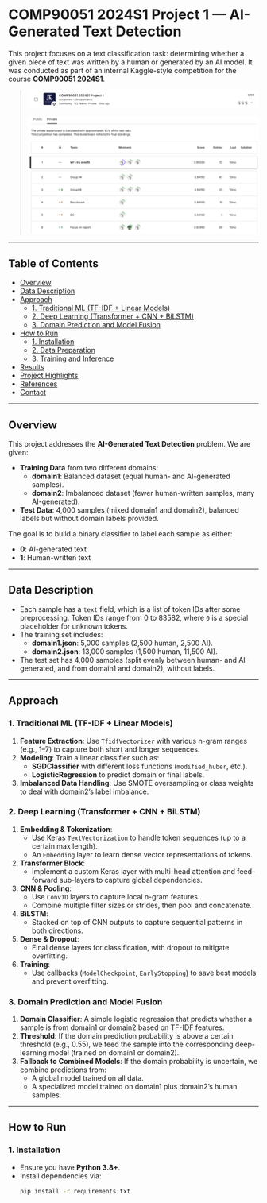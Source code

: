 # COMP90051 2024S1 Project 1 — AI-Generated Text Detection

This project focuses on a text classification task: determining whether a given piece of text was written by a human or generated by an AI model. It was conducted as part of an internal Kaggle-style competition for the course **COMP90051 2024S1**.

> ![Final Accuracy Screenshot](ranking.png)
> 
> ![Leaderboard Screenshot](leaderboard.png)  


---

## Table of Contents
- [Overview](#overview)
- [Data Description](#data-description)
- [Approach](#approach)
  - [1. Traditional ML (TF-IDF + Linear Models)](#1-traditional-ml-tf-idf--linear-models)
  - [2. Deep Learning (Transformer + CNN + BiLSTM)](#2-deep-learning-transformer--cnn--bilstm)
  - [3. Domain Prediction and Model Fusion](#3-domain-prediction-and-model-fusion)
- [How to Run](#how-to-run)
  - [1. Installation](#1-installation)
  - [2. Data Preparation](#2-data-preparation)
  - [3. Training and Inference](#3-training-and-inference)
- [Results](#results)
- [Project Highlights](#project-highlights)
- [References](#references)
- [Contact](#contact)

---

## Overview
This project addresses the **AI-Generated Text Detection** problem. We are given:
- **Training Data** from two different domains:
  - **domain1**: Balanced dataset (equal human- and AI-generated samples).
  - **domain2**: Imbalanced dataset (fewer human-written samples, many AI-generated).
- **Test Data**: 4,000 samples (mixed domain1 and domain2), balanced labels but without domain labels provided.

The goal is to build a binary classifier to label each sample as either:
- **0**: AI-generated text  
- **1**: Human-written text

---

## Data Description
- Each sample has a `text` field, which is a list of token IDs after some preprocessing. Token IDs range from 0 to 83582, where `0` is a special placeholder for unknown tokens.
- The training set includes:
  - **domain1.json**: 5,000 samples (2,500 human, 2,500 AI).
  - **domain2.json**: 13,000 samples (1,500 human, 11,500 AI).
- The test set has 4,000 samples (split evenly between human- and AI-generated, and from domain1 and domain2), without labels.

---

## Approach

### 1. Traditional ML (TF-IDF + Linear Models)
1. **Feature Extraction**: Use `TfidfVectorizer` with various n-gram ranges (e.g., 1–7) to capture both short and longer sequences.
2. **Modeling**: Train a linear classifier such as:
   - **SGDClassifier** with different loss functions (`modified_huber`, etc.).
   - **LogisticRegression** to predict domain or final labels.
3. **Imbalanced Data Handling**: Use SMOTE oversampling or class weights to deal with domain2’s label imbalance.

### 2. Deep Learning (Transformer + CNN + BiLSTM)
1. **Embedding & Tokenization**: 
   - Use Keras `TextVectorization` to handle token sequences (up to a certain max length).
   - An `Embedding` layer to learn dense vector representations of tokens.
2. **Transformer Block**: 
   - Implement a custom Keras layer with multi-head attention and feed-forward sub-layers to capture global dependencies.
3. **CNN & Pooling**: 
   - Use `Conv1D` layers to capture local n-gram features.
   - Combine multiple filter sizes or strides, then pool and concatenate.
4. **BiLSTM**: 
   - Stacked on top of CNN outputs to capture sequential patterns in both directions.
5. **Dense & Dropout**: 
   - Final dense layers for classification, with dropout to mitigate overfitting.
6. **Training**:
   - Use callbacks (`ModelCheckpoint`, `EarlyStopping`) to save best models and prevent overfitting.

### 3. Domain Prediction and Model Fusion
1. **Domain Classifier**: A simple logistic regression that predicts whether a sample is from domain1 or domain2 based on TF-IDF features.
2. **Threshold**: If the domain prediction probability is above a certain threshold (e.g., 0.55), we feed the sample into the corresponding deep-learning model (trained on domain1 or domain2).
3. **Fallback to Combined Models**: If the domain probability is uncertain, we combine predictions from:
   - A global model trained on all data.
   - A specialized model trained on domain1 plus domain2’s human samples.

---

## How to Run

### 1. Installation
- Ensure you have **Python 3.8+**.
- Install dependencies via:
  ```bash
  pip install -r requirements.txt
